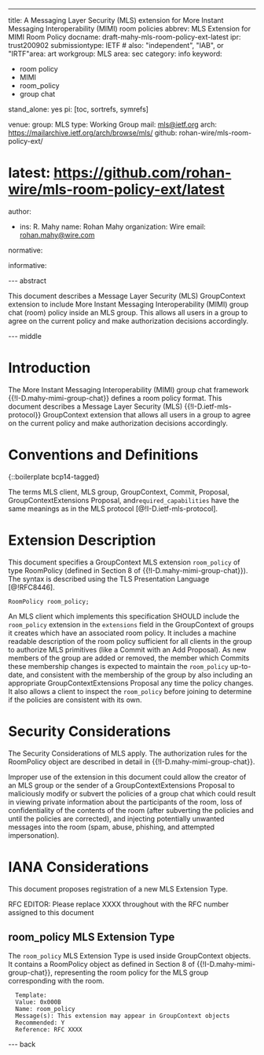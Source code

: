 ---
title: A Messaging Layer Security (MLS) extension for More Instant Messaging Interoperability (MIMI) room policies
abbrev: MLS Extension for MIMI Room Policy
docname: draft-mahy-mls-room-policy-ext-latest
ipr: trust200902
submissiontype: IETF  # also: "independent", "IAB", or "IRTF"area: art
workgroup: MLS
area: sec
category: info
keyword:
 - room policy
 - MIMI
 - room_policy
 - group chat

stand_alone: yes
pi: [toc, sortrefs, symrefs]

venue:
  group: MLS
  type: Working Group
  mail: mls@ietf.org
  arch: https://mailarchive.ietf.org/arch/browse/mls/
  github: rohan-wire/mls-room-policy-ext/
#  latest: https://github.com/rohan-wire/mls-room-policy-ext/latest

author:
 -  ins: R. Mahy
    name: Rohan Mahy
    organization: Wire
    email: rohan.mahy@wire.com

normative:

informative:

--- abstract

This document describes a Message Layer Security (MLS) GroupContext extension
to include More Instant Messaging Interoperability (MIMI) group chat (room)
policy inside an MLS group. This allows all users in a group to agree on the
current policy and make authorization decisions accordingly.

--- middle

# Introduction

The More Instant Messaging Interoperability (MIMI) group chat framework
{{!I-D.mahy-mimi-group-chat}} defines a room policy format. This document
describes a Message Layer Security (MLS) {{!I-D.ietf-mls-protocol}}
GroupContext extension that allows all users in a group to agree on the
current policy and make authorization decisions accordingly.

# Conventions and Definitions

{::boilerplate bcp14-tagged}

The terms MLS client, MLS group, GroupContext, Commit, Proposal,
GroupContextExtensions Proposal, and`required_capabilities`
have the same meanings as in the MLS protocol [@!I-D.ietf-mls-protocol].

# Extension Description

This document specifies a GroupContext MLS extension `room_policy`
of type RoomPolicy (defined in Section 8 of {{!I-D.mahy-mimi-group-chat}}).
The syntax is described using the TLS Presentation Language [@!RFC8446].

~~~ tls-presentation
RoomPolicy room_policy;
~~~

An MLS client which implements this specification SHOULD include the
`room_policy` extension in the `extensions` field in the
GroupContext of groups it creates which have an associated room policy.
It includes a machine readable description of the room policy sufficient
for all clients in the group to authorize MLS primitives (like a Commit
with an Add Proposal). As new members of the group are added or removed, the member
which Commits these membership changes is expected to maintain the `room_policy`
up-to-date, and consistent with the membership of the group by also including an appropriate
GroupContextExtensions Proposal any time the policy changes. It also allows
a client to inspect the `room_policy` before joining to determine if the policies
are consistent with its own.

# Security Considerations

The Security Considerations of MLS apply.
The authorization rules for the RoomPolicy object are described in
detail in {{!I-D.mahy-mimi-group-chat}}.

Improper use of the extension in this document could allow the creator of an
MLS group or the sender of a GroupContextExtensions Proposal to maliciously
modify or subvert the policies of a group chat which could result in viewing
private information about the participants of the room, loss of confidentiality
of the contents of the room (after subverting the policies and until the policies
are corrected), and injecting potentially unwanted messages into the room
(spam, abuse, phishing, and attempted impersonation).


# IANA Considerations

This document proposes registration of a new MLS Extension Type.

RFC EDITOR: Please replace XXXX throughout with the RFC number assigned to this document

## room_policy MLS Extension Type

The `room_policy` MLS Extension Type is used inside GroupContext objects. It
contains a RoomPolicy object as defined in Section 8 of {{!I-D.mahy-mimi-group-chat}},
representing the room policy for the MLS group corresponding with the room.

~~~~~~~~
  Template:
  Value: 0x000B
  Name: room_policy
  Message(s): This extension may appear in GroupContext objects
  Recommended: Y
  Reference: RFC XXXX
~~~~~~~~

--- back

